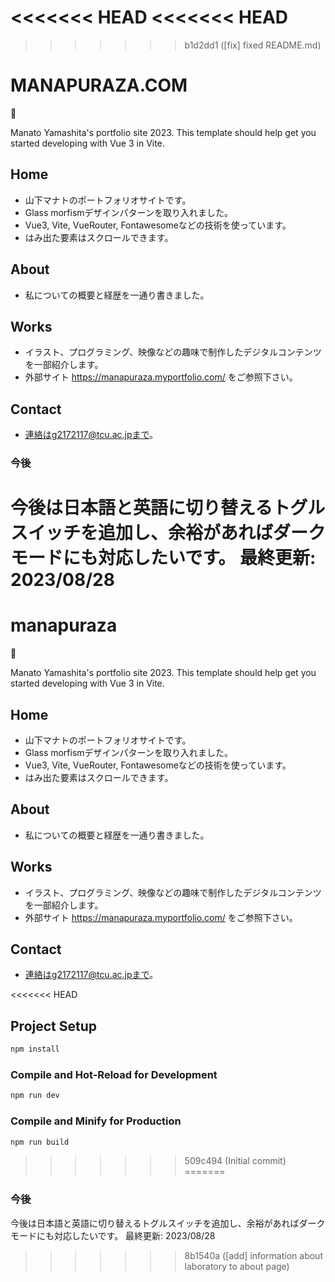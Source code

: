 <<<<<<< HEAD
<<<<<<< HEAD
=======
>>>>>>> b1d2dd1 ([fix] fixed README.md)
# MANAPURAZA.COM

&#x1F34C;

Manato Yamashita's portfolio site 2023.
This template should help get you started developing with Vue 3 in Vite.

## Home
* 山下マナトのポートフォリオサイトです。
* Glass morfismデザインパターンを取り入れました。
* Vue3, Vite, VueRouter, Fontawesomeなどの技術を使っています。
* はみ出た要素はスクロールできます。

## About
* 私についての概要と経歴を一通り書きました。

## Works
* イラスト、プログラミング、映像などの趣味で制作したデジタルコンテンツを一部紹介します。
* 外部サイト https://manapuraza.myportfolio.com/ をご参照下さい。

## Contact
* 連絡はg2172117@tcu.ac.jpまで。

### 今後
今後は日本語と英語に切り替えるトグルスイッチを追加し、余裕があればダークモードにも対応したいです。
最終更新: 2023/08/28
=======
# manapuraza

&#x1F34C;

Manato Yamashita's portfolio site 2023.
This template should help get you started developing with Vue 3 in Vite.

## Home
* 山下マナトのポートフォリオサイトです。
* Glass morfismデザインパターンを取り入れました。
* Vue3, Vite, VueRouter, Fontawesomeなどの技術を使っています。
* はみ出た要素はスクロールできます。

## About
* 私についての概要と経歴を一通り書きました。

## Works
* イラスト、プログラミング、映像などの趣味で制作したデジタルコンテンツを一部紹介します。
* 外部サイト https://manapuraza.myportfolio.com/ をご参照下さい。

## Contact
* 連絡はg2172117@tcu.ac.jpまで。

<<<<<<< HEAD
## Project Setup

```sh
npm install
```

### Compile and Hot-Reload for Development

```sh
npm run dev
```

### Compile and Minify for Production

```sh
npm run build
```
>>>>>>> 509c494 (Initial commit)
=======
### 今後
今後は日本語と英語に切り替えるトグルスイッチを追加し、余裕があればダークモードにも対応したいです。
最終更新: 2023/08/28
>>>>>>> 8b1540a ([add] information about laboratory to about page)
